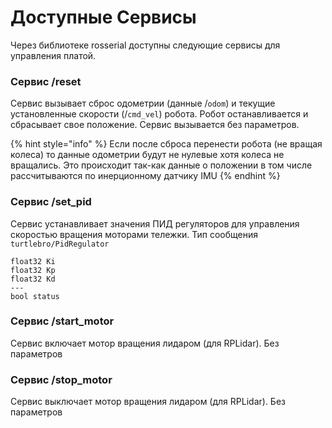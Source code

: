 # Доступные Сервисы

Через библиотеке rosserial доступны следующие сервисы для управления платой.

### Сервис /reset

Сервис вызывает сброс одометрии \(данные /`odom`\) и текущие установленные скорости \(/`cmd_vel`\) робота. Робот останавливается и сбрасывает свое положение. Сервис вызывается без параметров.

{% hint style="info" %}
Если после сброса перенести робота \(не вращая колеса\) то данные одометрии будут не нулевые хотя колеса не вращались. Это происходит так-как данные о положении в том числе рассчитываются по инерционному датчику IMU
{% endhint %}

### Сервис /set\_pid

Сервис устанавливает значения ПИД регуляторов для управления скоростью вращения моторами тележки. Тип сообщения `turtlebro/PidRegulator`

```text
float32 Ki
float32 Kp
float32 Kd
---
bool status
```

### Сервис /start\_motor

Сервис включает мотор вращения лидаром \(для RPLidar\). Без параметров

### Сервис /stop\_motor

Сервис выключает мотор вращения лидаром \(для RPLidar\). Без параметров

